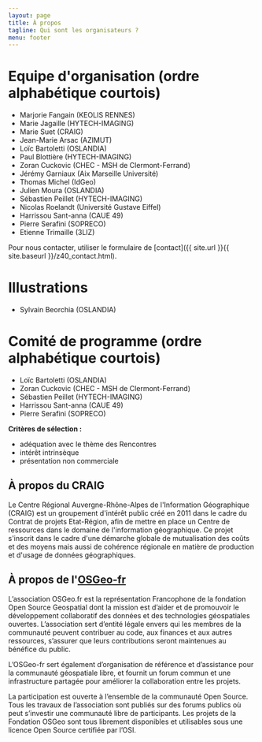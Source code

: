 ```yaml
---
layout: page
title: À propos
tagline: Qui sont les organisateurs ?
menu: footer
---
```


# Equipe d'organisation (ordre alphabétique courtois)

- Marjorie Fangain (KEOLIS RENNES)
- Marie Jagaille (HYTECH-IMAGING)
- Marie Suet (CRAIG)
- Jean-Marie Arsac (AZIMUT)
- Loïc Bartoletti (OSLANDIA)
- Paul Blottière (HYTECH-IMAGING)
- Zoran Cuckovic (CHEC - MSH de Clermont-Ferrand)
- Jérémy Garniaux (Aix Marseille Université)
- Thomas Michel (IdGeo)
- Julien Moura (OSLANDIA)
- Sébastien Peillet (HYTECH-IMAGING)
- Nicolas Roelandt (Université Gustave Eiffel)
- Harrissou Sant-anna (CAUE 49)
- Pierre Serafini (SOPRECO)
- Etienne Trimaille (3LIZ)

Pour nous contacter, utiliser le formulaire de [contact]({{ site.url }}{{ site.baseurl }}/z40_contact.html).

# Illustrations

- Sylvain Beorchia (OSLANDIA)

# Comité de programme (ordre alphabétique courtois)

- Loïc Bartoletti (OSLANDIA)
- Zoran Cuckovic (CHEC - MSH de Clermont-Ferrand)
- Sébastien Peillet (HYTECH-IMAGING)
- Harrissou Sant-anna (CAUE 49)
- Pierre Serafini (SOPRECO)

**Critères de sélection :**

- adéquation avec le thème des Rencontres 
- intérêt intrinsèque
- présentation non commerciale

## À propos du CRAIG

Le Centre Régional Auvergne-Rhône-Alpes de l'Information Géographique (CRAIG) est un groupement d'intérêt public créé en 2011 dans le cadre du Contrat de projets Etat-Région, afin de mettre en place un Centre de ressources dans le domaine de l'information géographique. Ce projet s'inscrit dans le cadre d'une démarche globale de mutualisation des coûts et des moyens mais aussi de cohérence régionale en matière de production et d'usage de données géographiques.


## À propos de l'<a href="https://www.osgeo.asso.fr" target="_blank">OSGeo-fr</a>

L’association OSGeo.fr est la représentation Francophone de la fondation Open Source Geospatial dont la mission est d’aider et de promouvoir le développement collaboratif des données et des technologies géospatiales ouvertes. L’association sert d’entité légale envers qui les membres de la communauté peuvent contribuer au code, aux finances et aux autres ressources, s’assurer que leurs contributions seront maintenues au bénéfice du public.

L’OSGeo-fr sert également d’organisation de référence et d’assistance pour la communauté géospatiale libre, et fournit un forum commun et une infrastructure partagée pour améliorer la collaboration entre les projets.

La participation est ouverte à l’ensemble de la communauté Open Source. Tous les travaux de l’association sont publiés sur des forums publics où peut s’investir une communauté libre de participants. Les projets de la Fondation OSGeo sont tous librement disponibles et utilisables sous une licence Open Source certifiée par l’OSI.
 
